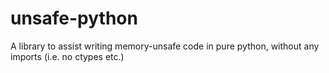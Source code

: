 # unsafe-python
A library to assist writing memory-unsafe code in pure python, without any imports (i.e. no ctypes etc.)

